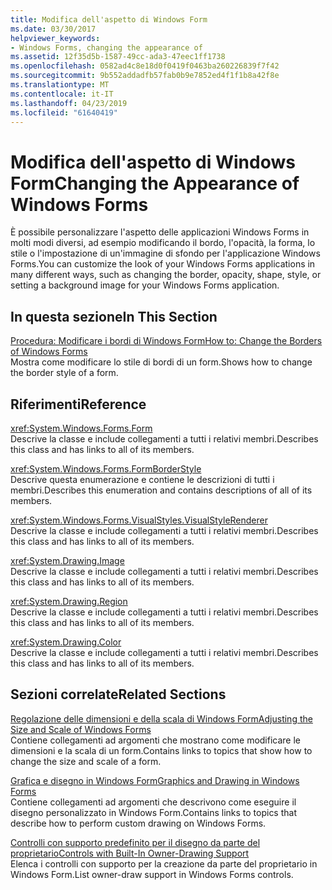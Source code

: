 ```yaml
---
title: Modifica dell'aspetto di Windows Form
ms.date: 03/30/2017
helpviewer_keywords:
- Windows Forms, changing the appearance of
ms.assetid: 12f35d5b-1587-49cc-ada3-47eec1ff1738
ms.openlocfilehash: 0582ad4c8e18d0f0419f0463ba260226839f7f42
ms.sourcegitcommit: 9b552addadfb57fab0b9e7852ed4f1f1b8a42f8e
ms.translationtype: MT
ms.contentlocale: it-IT
ms.lasthandoff: 04/23/2019
ms.locfileid: "61640419"
---
```

# <a name="changing-the-appearance-of-windows-forms"></a><span data-ttu-id="f6b05-102">Modifica dell'aspetto di Windows Form</span><span class="sxs-lookup"><span data-stu-id="f6b05-102">Changing the Appearance of Windows Forms</span></span>
<span data-ttu-id="f6b05-103">È possibile personalizzare l'aspetto delle applicazioni Windows Forms in molti modi diversi, ad esempio modificando il bordo, l'opacità, la forma, lo stile o l'impostazione di un'immagine di sfondo per l'applicazione Windows Forms.</span><span class="sxs-lookup"><span data-stu-id="f6b05-103">You can customize the look of your Windows Forms applications in many different ways, such as changing the border, opacity, shape, style, or setting a background image for your Windows Forms application.</span></span>  
  
## <a name="in-this-section"></a><span data-ttu-id="f6b05-104">In questa sezione</span><span class="sxs-lookup"><span data-stu-id="f6b05-104">In This Section</span></span>  
 [<span data-ttu-id="f6b05-105">Procedura: Modificare i bordi di Windows Form</span><span class="sxs-lookup"><span data-stu-id="f6b05-105">How to: Change the Borders of Windows Forms</span></span>](how-to-change-the-borders-of-windows-forms.md)  
 <span data-ttu-id="f6b05-106">Mostra come modificare lo stile di bordi di un form.</span><span class="sxs-lookup"><span data-stu-id="f6b05-106">Shows how to change the border style of a form.</span></span>  
  
## <a name="reference"></a><span data-ttu-id="f6b05-107">Riferimenti</span><span class="sxs-lookup"><span data-stu-id="f6b05-107">Reference</span></span>  
 <xref:System.Windows.Forms.Form>  
 <span data-ttu-id="f6b05-108">Descrive la classe e include collegamenti a tutti i relativi membri.</span><span class="sxs-lookup"><span data-stu-id="f6b05-108">Describes this class and has links to all of its members.</span></span>  
  
 <xref:System.Windows.Forms.FormBorderStyle>  
 <span data-ttu-id="f6b05-109">Descrive questa enumerazione e contiene le descrizioni di tutti i membri.</span><span class="sxs-lookup"><span data-stu-id="f6b05-109">Describes this enumeration and contains descriptions of all of its members.</span></span>  
  
 <xref:System.Windows.Forms.VisualStyles.VisualStyleRenderer>  
 <span data-ttu-id="f6b05-110">Descrive la classe e include collegamenti a tutti i relativi membri.</span><span class="sxs-lookup"><span data-stu-id="f6b05-110">Describes this class and has links to all of its members.</span></span>  
  
 <xref:System.Drawing.Image>  
 <span data-ttu-id="f6b05-111">Descrive la classe e include collegamenti a tutti i relativi membri.</span><span class="sxs-lookup"><span data-stu-id="f6b05-111">Describes this class and has links to all of its members.</span></span>  
  
 <xref:System.Drawing.Region>  
 <span data-ttu-id="f6b05-112">Descrive la classe e include collegamenti a tutti i relativi membri.</span><span class="sxs-lookup"><span data-stu-id="f6b05-112">Describes this class and has links to all of its members.</span></span>  
  
 <xref:System.Drawing.Color>  
 <span data-ttu-id="f6b05-113">Descrive la classe e include collegamenti a tutti i relativi membri.</span><span class="sxs-lookup"><span data-stu-id="f6b05-113">Describes this class and has links to all of its members.</span></span>  
  
## <a name="related-sections"></a><span data-ttu-id="f6b05-114">Sezioni correlate</span><span class="sxs-lookup"><span data-stu-id="f6b05-114">Related Sections</span></span>  
 [<span data-ttu-id="f6b05-115">Regolazione delle dimensioni e della scala di Windows Form</span><span class="sxs-lookup"><span data-stu-id="f6b05-115">Adjusting the Size and Scale of Windows Forms</span></span>](adjusting-the-size-and-scale-of-windows-forms.md)  
 <span data-ttu-id="f6b05-116">Contiene collegamenti ad argomenti che mostrano come modificare le dimensioni e la scala di un form.</span><span class="sxs-lookup"><span data-stu-id="f6b05-116">Contains links to topics that show how to change the size and scale of a form.</span></span>  
  
 [<span data-ttu-id="f6b05-117">Grafica e disegno in Windows Form</span><span class="sxs-lookup"><span data-stu-id="f6b05-117">Graphics and Drawing in Windows Forms</span></span>](./advanced/graphics-and-drawing-in-windows-forms.md)  
 <span data-ttu-id="f6b05-118">Contiene collegamenti ad argomenti che descrivono come eseguire il disegno personalizzato in Windows Form.</span><span class="sxs-lookup"><span data-stu-id="f6b05-118">Contains links to topics that describe how to perform custom drawing on Windows Forms.</span></span>  
  
 [<span data-ttu-id="f6b05-119">Controlli con supporto predefinito per il disegno da parte del proprietario</span><span class="sxs-lookup"><span data-stu-id="f6b05-119">Controls with Built-In Owner-Drawing Support</span></span>](./controls/controls-with-built-in-owner-drawing-support.md)  
 <span data-ttu-id="f6b05-120">Elenca i controlli con supporto per la creazione da parte del proprietario in Windows Form.</span><span class="sxs-lookup"><span data-stu-id="f6b05-120">List owner-draw support in Windows Forms controls.</span></span>
